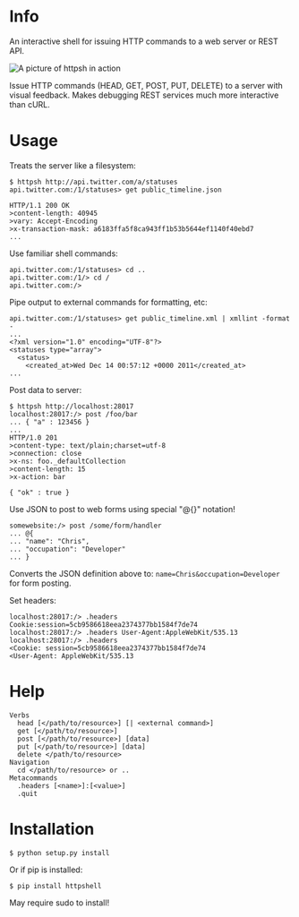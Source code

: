 # Info

An interactive shell for issuing HTTP commands to a web server or REST API.

![A picture of httpsh in action](http://i.imgur.com/3RPIS.png)

Issue HTTP commands (HEAD, GET, POST, PUT, DELETE) to a server with visual
feedback.   Makes debugging REST services much more interactive than cURL.

# Usage

Treats the server like a filesystem:

```
$ httpsh http://api.twitter.com/a/statuses
api.twitter.com:/1/statuses> get public_timeline.json

HTTP/1.1 200 OK
>content-length: 40945
>vary: Accept-Encoding
>x-transaction-mask: a6183ffa5f8ca943ff1b53b5644ef1140f40ebd7
...
```

Use familiar shell commands:

```
api.twitter.com:/1/statuses> cd ..
api.twitter.com:/1/> cd /
api.twitter.com:/>
```

Pipe output to external commands for formatting, etc:

```
api.twitter.com:/1/statuses> get public_timeline.xml | xmllint -format -
...
<?xml version="1.0" encoding="UTF-8"?>
<statuses type="array">
  <status>
    <created_at>Wed Dec 14 00:57:12 +0000 2011</created_at>
...
```

Post data to server:

```
$ httpsh http://localhost:28017
localhost:28017:/> post /foo/bar
... { "a" : 123456 }
... 
HTTP/1.0 201 
>content-type: text/plain;charset=utf-8
>connection: close
>x-ns: foo._defaultCollection
>content-length: 15
>x-action: bar

{ "ok" : true }
```

Use JSON to post to web forms using special "@{}" notation!

```
somewebsite:/> post /some/form/handler
... @{
... "name": "Chris",
... "occupation": "Developer"  
... }
```

Converts the JSON definition above to: `name=Chris&occupation=Developer` for
form posting.

Set headers:

```
localhost:28017:/> .headers Cookie:session=5cb9586618eea2374377bb1584f7de74
localhost:28017:/> .headers User-Agent:AppleWebKit/535.13
localhost:28017:/> .headers
<Cookie: session=5cb9586618eea2374377bb1584f7de74
<User-Agent: AppleWebKit/535.13
```

# Help

```
Verbs
  head [</path/to/resource>] [| <external command>]
  get [</path/to/resource>]
  post [</path/to/resource>] [data]
  put [</path/to/resource>] [data]
  delete </path/to/resource>
Navigation
  cd </path/to/resource> or ..
Metacommands
  .headers [<name>]:[<value>]
  .quit
```

# Installation

    $ python setup.py install

Or if pip is installed:

    $ pip install httpshell

May require sudo to install!

